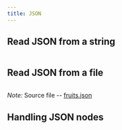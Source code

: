 ```yaml
---
title: JSON
---
```


## Read JSON from a string

```{.input include=code/json01.nim startLine=1 endLine=5}
```

## Read JSON from a file

```{.input include=code/json01.nim startLine=6 endLine=11}
```

*Note:* Source file -- [fruits.json](code/fruits.json)


## Handling JSON nodes

```{.input include=code/json03.nim startLine=1 endLine=22}
```

